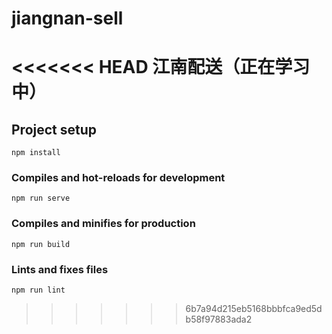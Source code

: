 # jiangnan-sell
<<<<<<< HEAD
江南配送（正在学习中）
=======

## Project setup
```
npm install
```

### Compiles and hot-reloads for development
```
npm run serve
```

### Compiles and minifies for production
```
npm run build
```

### Lints and fixes files
```
npm run lint
```
>>>>>>> 6b7a94d215eb5168bbbfca9ed5db58f97883ada2
